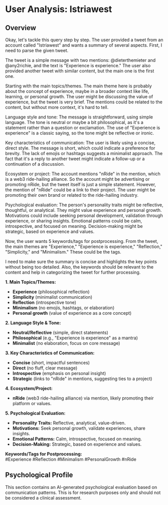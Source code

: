 # User Analysis: Istriawest

## Overview

<think>
Okay, let's tackle this query step by step. The user provided a tweet from an account called "Istriawest" and wants a summary of several aspects. First, I need to parse the given tweet.

The tweet is a simple message with two mentions: @dieterthemieter and @any2richie, and the text is "Experience is experience." The user also provided another tweet with similar content, but the main one is the first one. 

Starting with the main topics/themes. The main theme here is probably about the concept of experience, maybe in a broader context like life, learning, or personal growth. The user might be discussing the value of experience, but the tweet is very brief. The mentions could be related to the content, but without more context, it's hard to tell. 

Language style and tone: The message is straightforward, using simple language. The tone is neutral or maybe a bit philosophical, as it's a statement rather than a question or exclamation. The use of "Experience is experience" is a classic saying, so the tone might be reflective or ironic.

Key characteristics of communication: The user is likely using a concise, direct style. The message is short, which could indicate a preference for brevity. The lack of emojis or hashtags suggests a minimalist approach. The fact that it's a reply to another tweet might indicate a follow-up or a continuation of a discussion.

Ecosystem or project: The account mentions "nRide" in the mention, which is a web3 ride-hailing alliance. So the account might be advertising or promoting nRide, but the tweet itself is just a simple statement. However, the mention of "nRide" could be a link to their project. The user might be promoting their own brand or related to the ride-hailing industry.

Psychological evaluation: The person's personality traits might be reflective, thoughtful, or analytical. They might value experience and personal growth. Motivations could include seeking personal development, validation through experience, or sharing insights. Emotional patterns could be calm, introspective, and focused on meaning. Decision-making might be strategic, based on experience and values.

Now, the user wants 5 keywords/tags for postprocessing. From the tweet, the main themes are "Experience," "Experience is experience," "Reflection," "Simplicity," and "Minimalism." These could be the tags. 

I need to make sure the summary is concise and highlights the key points without being too detailed. Also, the keywords should be relevant to the content and help in categorizing the tweet for further processing.
</think>

**1. Main Topics/Themes:**  
- **Experience** (philosophical reflection)  
- **Simplicity** (minimalist communication)  
- **Reflection** (introspective tone)  
- **Minimalism** (no emojis, hashtags, or elaboration)  
- **Personal growth** (value of experience as a core concept)  

**2. Language Style & Tone:**  
- **Neutral/Reflective** (simple, direct statements)  
- **Philosophical** (e.g., "Experience is experience" as a mantra)  
- **Minimalist** (no elaboration, focus on core message)  

**3. Key Characteristics of Communication:**  
- **Concise** (short, impactful sentences)  
- **Direct** (no fluff, clear message)  
- **Introspective** (emphasis on personal insight)  
- **Strategic** (links to "nRide" in mentions, suggesting ties to a project)  

**4. Ecosystem/Project:**  
- **nRide** (web3 ride-hailing alliance) via mention, likely promoting their platform or values.  

**5. Psychological Evaluation:**  
- **Personality Traits:** Reflective, analytical, value-driven.  
- **Motivations:** Seek personal growth, validate experiences, share insights.  
- **Emotional Patterns:** Calm, introspective, focused on meaning.  
- **Decision-Making:** Strategic, based on experience and values.  

**Keywords/Tags for Postprocessing:**  
#Experience #Reflection #Minimalism #PersonalGrowth #nRide

## Psychological Profile

This section contains an AI-generated psychological evaluation based on communication patterns. This is for research purposes only and should not be considered a clinical assessment.